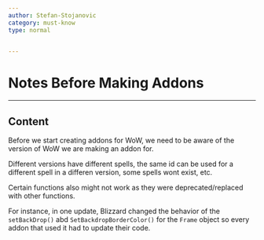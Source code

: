 ```yaml
---
author: Stefan-Stojanovic
category: must-know
type: normal


---
```


# Notes Before Making Addons

---
## Content

Before we start creating addons for WoW, we need to be aware of the version of WoW we are making an addon for.

Different versions have different spells, the same id can be used for a different spell in a differen version, some spells wont exist, etc.

Certain functions also might not work as they were deprecated/replaced with other functions.

For instance, in one update, Blizzard changed the behavior of the `setBackDrop()` abd `SetBackdropBorderColor()` for the `Frame` object so every addon that used it had to update their code.
